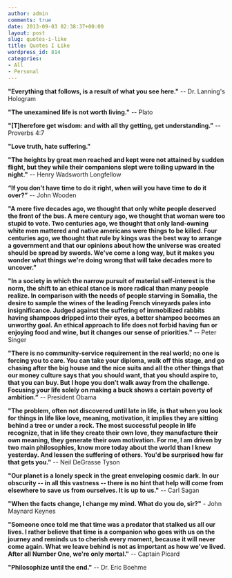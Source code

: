 ```yaml
---
author: admin
comments: true
date: 2013-09-03 02:38:37+00:00
layout: post
slug: quotes-i-like
title: Quotes I Like
wordpress_id: 814
categories:
- All
- Personal
---
```


**"Everything that follows, is a result of what you see here."** -- Dr. Lanning's Hologram

**"The unexamined life is not worth living."** -- Plato

**"[T]herefore get wisdom: and with all thy getting, get understanding."** -- Proverbs 4:7

**"Love truth, hate suffering."**

**"The heights by great men reached and kept were not attained by sudden flight, but they while their companions slept were toiling upward in the night."** -- Henry Wadsworth Longfellow

**“If you don’t have time to do it right, when will you have time to do it over?”** -- John Wooden

**"A mere five decades ago, we thought that only white people deserved the front of the bus.  A mere century ago, we thought that woman were too stupid to vote.  Two centuries ago, we thought that only land-owning white men mattered and native americans were things to be killed.  Four centuries ago, we thought that rule by kings was the best way to arrange a government and that our opinions about how the universe was created should be spread by swords.  We've come a long way, but it makes you wonder what things we're doing wrong that will take decades more to uncover."**<!-- more -->

**"In a society in which the narrow pursuit of material self-interest is the norm, the shift to an ethical stance is more radical than many people realize. In comparison with the needs of people starving in Somalia, the desire to sample the wines of the leading French vineyards pales into insignificance. Judged against the suffering of immobilized rabbits having shampoos dripped into their eyes, a better shampoo becomes an unworthy goal. An ethical approach to life does not forbid having fun or enjoying food and wine, but it changes our sense of priorities."** -- Peter Singer

**"There is no community-service requirement in the real world; no one is forcing you to care. You can take your diploma, walk off this stage, and go chasing after the big house and the nice suits and all the other things that our money culture says that you should want, that you should aspire to, that you can buy. But I hope you don’t walk away from the challenge. Focusing your life solely on making a buck shows a certain poverty of ambition.”** -- President Obama

**"The problem, often not discovered until late in life, is that when you look for things in life like love, meaning, motivation, it implies they are sitting behind a tree or under a rock. The most successful people in life recognize, that in life they create their own love, they manufacture their own meaning, they generate their own motivation. For me, I am driven by two main philosophies, know more today about the world than I knew yesterday. And lessen the suffering of others. You'd be surprised how far that gets you."** -- Neil DeGrasse Tyson

**"Our planet is a lonely speck in the great enveloping cosmic dark. In our obscurity -- in all this vastness -- there is no hint that help will come from elsewhere to save us from ourselves. It is up to us."** -- Carl Sagan

**"When the facts change, I change my mind. What do you do, sir?"** - John Maynard Keynes

**"Someone once told me that time was a predator that stalked us all our lives. I rather believe that time is a companion who goes with us on the journey and reminds us to cherish every moment, because it will never come again. What we leave behind is not as important as how we've lived. After all Number One, we're only mortal."** -- Captain Picard

**"Philosophize until the end."** -- Dr. Eric Boehme
